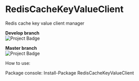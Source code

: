 # RedisCacheKeyValueClient
Redis cache key value client manager

<strong>Develop branch</strong><br />
<img src="https://ci.appveyor.com/api/projects/status/github/alexandrebl/RedisCacheKeyValueClient?branch=develop&svg=true" alt="Project Badge" with="300">

<strong>Master branch</strong><br />
<img src="https://ci.appveyor.com/api/projects/status/github/alexandrebl/RedisCacheKeyValueClient?branch=master&svg=true" alt="Project Badge" with="300">

How to use:

Package console: Install-Package RedisCacheKeyValueClient

